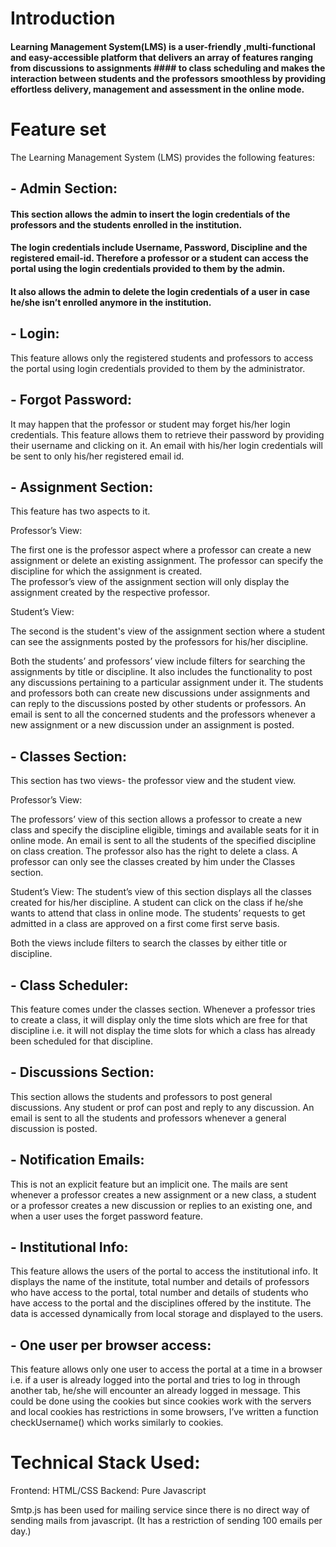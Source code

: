 # **Introduction**

#### Learning Management System(LMS) is a user-friendly ,multi-functional and easy-accessible platform that delivers an array of features ranging from discussions to assignments #### to class scheduling and makes the interaction between students and the professors smoothless by providing effortless delivery, management and assessment in the online mode.

# Feature set

The Learning Management System (LMS) provides the following features:

 ## - Admin Section: 

#### This section allows the admin to insert the login credentials of the professors and the students enrolled in the institution.
#### The login credentials include Username, Password, Discipline and the registered email-id. Therefore a professor or a student can access the portal using the login credentials provided to them by the admin. 
#### It also allows the admin to delete the login credentials of a user in case he/she isn’t enrolled anymore in the institution.

## - Login:

This feature allows only the registered students and professors to access the portal using login credentials provided to them by the administrator.

## - Forgot Password: 

It may happen that the professor or student may forget his/her login credentials. This feature allows them to retrieve their password by providing their username and clicking on it.
 An email with his/her login credentials will be sent to only his/her registered email id.


## - Assignment Section:

This feature has two aspects to it. 

Professor’s View:

The first one is the professor aspect where a professor can create a new assignment or delete an existing assignment. 
The professor can specify the discipline for which the assignment is created.  
The professor’s view of the assignment section will only display the assignment created by the respective professor.

Student’s View:

 The second is the student's view of the assignment section where a student can see the assignments posted by the professors for his/her discipline.

Both the students’ and professors’ view include filters for searching the assignments by title or discipline. 
It also includes the functionality to post any discussions pertaining to a particular assignment under it. 
The students and professors both can create new discussions under assignments and can reply to the discussions posted by other students or professors. 
An email is sent to all the concerned students and the professors whenever a new assignment or a new discussion under an assignment is posted.

## - Classes Section:

This section has two views- the professor view and the student view.

Professor’s View:

The professors’ view of this section allows a professor to create a new class and specify the discipline eligible, timings and available seats for it in online mode. 
An email is sent to all the students of the specified discipline on class creation. The professor also has the right to delete a class.
A professor can only see the classes created by him under the Classes section. 

Student’s View:
The student’s view of this section displays all the classes created for his/her discipline. 
A student can click on the class if he/she wants to attend that class in online mode. 
The students’ requests to get admitted in a class are approved on a first come first serve basis.

Both the views include filters to search the classes by either title or discipline.

## - Class Scheduler: 

This feature comes under the classes section. 
Whenever a professor tries to create a class, it will display only the time slots which are free for that discipline i.e. it will not display the time slots for which a class has already been scheduled for that discipline.

## - Discussions Section:

This section allows the students and professors to post general discussions. 
Any student or prof can post and reply to any discussion. 
An email is sent to all the students and professors whenever a general discussion is posted.

## - Notification Emails:

This is not an explicit feature but an implicit one. 
The mails are sent whenever a professor creates a new assignment or a new class, a student or a professor creates a new discussion or replies to an existing one, and when a user uses the forget password feature.

## - Institutional Info:

This feature allows the users of the portal to access the institutional info.
It displays the name of the institute, total number and details of professors who have access to the portal, total number and details of students who have access to the portal and the disciplines offered by the institute.
The data is accessed dynamically from local storage and displayed to the users.


## - One user per browser access:

This feature allows only one user to access the portal at a time in a browser i.e. if a user is already logged into the portal and tries to log in through another tab, he/she will encounter an already logged in message.
This could be done using the cookies but since cookies work with the servers and local cookies has restrictions in some browsers, I’ve written a function checkUsername() which works similarly to cookies.

# Technical Stack Used: 

Frontend: HTML/CSS
Backend: Pure Javascript

Smtp.js has been used for mailing service since there is no direct way of sending mails from javascript. (It has a restriction of sending 100 emails per day.)
